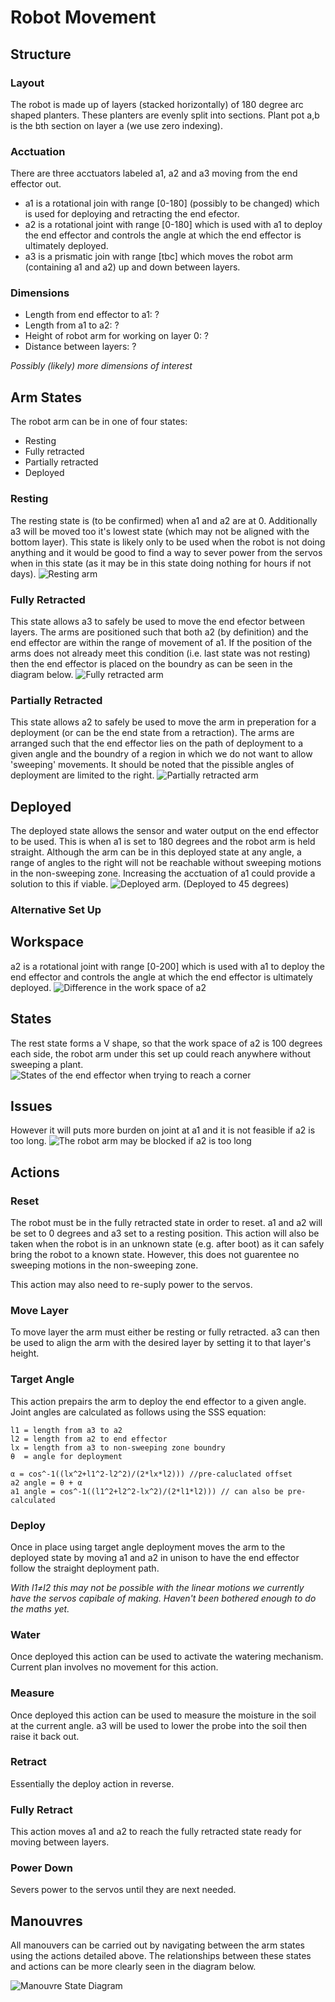 # Robot Movement

## Structure

### Layout
The robot is made up of layers (stacked horizontally) of 180 degree arc shaped planters. These planters are evenly split into sections. Plant pot a,b is the bth section on layer a (we use zero indexing).

### Acctuation
There are three acctuators labeled a1, a2 and a3 moving from the end effector out.
- a1 is a rotational join with range [0-180] (possibly to be changed) which is used for deploying and retracting the end efector.
- a2 is a rotational joint with range [0-180] which is used with a1 to deploy the end effector and controls the angle at which the end effector is ultimately deployed.
- a3 is a prismatic join with range [tbc] which moves the robot arm (containing a1 and a2) up and down between layers.

### Dimensions
- Length from end effector to a1: ?
- Length from a1 to a2: ?
- Height of robot arm for working on layer 0: ?
- Distance between layers: ?

*Possibly (likely) more dimensions of interest*

## Arm States

The robot arm can be in one of four states:
- Resting
- Fully retracted
- Partially retracted
- Deployed

### Resting
The resting state is (to be confirmed) when a1 and a2 are at 0. Additionally a3 will be moved too it's lowest state (which may not be aligned with the bottom layer). This state is likely only to be used when the robot is not doing anything and it would be good to find a way to sever power from the servos when in this state (as it may be in this state doing nothing for hours if not days).
![Resting arm](./images/reset.png)

### Fully Retracted
This state allows a3 to safely be used to move the end efector between layers. The arms are positioned such that both a2 (by definition) and the end effector are within the range of movement of a1. If the position of the arms does not already meet this condition (i.e. last state was not resting) then the end effector is placed on the boundry as can be seen in the diagram below.
![Fully retracted arm](./images/fully_retracted.png)

### Partially Retracted
This state allows a2 to safely be used to move the arm in preperation for a deployment (or can be the end state from a retraction). The arms are arranged such that the end effector lies on the path of deployment to a given angle and the boundry of a region in which we do not want to allow 'sweeping' movements.
It should be noted that the pissible angles of deployment are limited to the right. 
![Partially retracted arm](./images/partially_retracted.png)

## Deployed
The deployed state allows the sensor and water output on the end effector to be used. This is when a1 is set to 180 degrees and the robot arm is held straight. Although the arm can be in this deployed state at any angle, a range of angles to the right will not be reachable without sweeping motions in the non-sweeping zone. Increasing the acctuation of a1 could provide a solution to this if viable. 
![Deployed arm. (Deployed to 45 degrees)](./images/deployed.png)

### Alternative Set Up

## Workspace
a2 is a rotational joint with range [0-200] which is used with a1 to deploy the end effector and controls the angle at which the end effector is ultimately deployed.
![Difference in the work space of a2](./images/workspace.png)

## States
The rest state forms a V shape, so that the work space of a2 is 100 degrees each side, the robot arm under this set up could reach anywhere without sweeping a plant.
![States of the end effector when trying to reach a corner](./images/states.png)

## Issues
However it will puts more burden on joint at a1 and it is not feasible if a2 is too long.
![The robot arm may be blocked if a2 is too long](./images/issue.png)

## Actions

### Reset

The robot must be in the fully retracted state in order to reset. a1 and a2 will be set to 0 degrees and a3 set to a resting position. This action will also be taken when the robot is in an unknown state (e.g. after boot) as it can safely bring the robot to a known state. However, this does not guarentee no sweeping motions in the non-sweeping zone.

This action may also need to re-suply power to the servos.

### Move Layer

To move layer the arm must either be resting or fully retracted. a3 can then be used to align the arm with the desired layer by setting it to that layer's height.

### Target Angle

This action prepairs the arm to deploy the end effector to a given angle. Joint angles are calculated as follows using the SSS equation:
```
l1 = length from a3 to a2
l2 = length from a2 to end effector
lx = length from a3 to non-sweeping zone boundry
θ  = angle for deployment

α = cos^-1((lx^2+l1^2-l2^2)/(2*lx*l2))) //pre-caluclated offset
a2 angle = θ + α
a1 angle = cos^-1((l1^2+l2^2-lx^2)/(2*l1*l2))) // can also be pre-calculated
```
### Deploy

Once in place using target angle deployment moves the arm to the deployed state by moving a1 and a2 in unison to have the end effector follow the straight deployment path.

*With l1≠l2 this may not be possible with the linear motions we currently have the servos capibale of making. Haven't been bothered enough to do the maths yet.*

### Water

Once deployed this action can be used to activate the watering mechanism. Current plan involves no movement for this action.

### Measure

Once deployed this action can be used to measure the moisture in the soil at the current angle. a3 will be used to lower the probe into the soil then raise it back out.

### Retract

Essentially the deploy action in reverse.

### Fully Retract

This action moves a1 and a2 to reach the fully retracted state ready for moving between layers.

### Power Down

Severs power to the servos until they are next needed.

## Manouvres
All manouvers can be carried out by navigating between the arm states using the actions detailed above. The relationships between these states and actions can be more clearly seen in the diagram below.

![Manouvre State Diagram](./images/manoeuvre_state_diagram.png)
